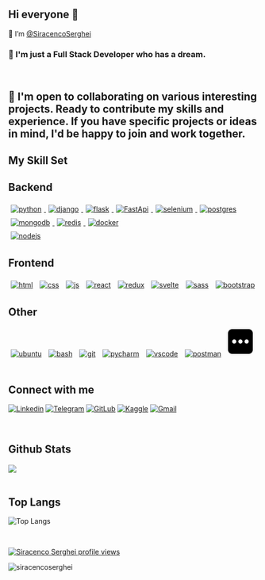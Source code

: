 
## Hi everyone 👋 
👋 I’m <a href="https://www.linkedin.com/in/siracenco-serghei/">@SiracencoSerghei</a>
  <br>

### <div align="left"> 🌱  I'm just a Full Stack Developer who has a dream.</div> 
<br>

## <div align="left">👯 I'm open to collaborating on various interesting projects. Ready to contribute my skills and experience.  If you have specific projects or ideas in mind, I'd be happy to join and work together.</div>

## My Skill Set  
  
<h2>Backend</h2> 
<div align="left"> 
  <a href="https://www.python.org" target="_blank" rel="noreferrer">
    <img  style="margin: 5px" src="https://skillicons.dev/icons?i=python" alt="python" />
  </a>
  <a href="https://www.djangoproject.com" target="_blank" rel="noreferrer">
    <img  style="margin: 5px" src="https://skillicons.dev/icons?i=django" alt="django" />
  </a>
  <a href="https://flask.palletsprojects.com/en/2.2.x/" target="_blank" rel="noreferrer">
    <img  style="margin: 5px" src="https://skillicons.dev/icons?i=flask" alt="flask" />
  </a>
  <a href="https://fastapi.tiangolo.com/uk/" target="_blank" rel="noreferrer">
    <img  style="margin: 5px" src="https://skillicons.dev/icons?i=fastapi" alt="FastApi" />
  </a>
  <a href="https://www.selenium.dev/" target="_blank" rel="noreferrer">
    <img  style="margin: 5px" src="https://skillicons.dev/icons?i=selenium" alt="selenium" />
  </a>
    <a href="https://www.postgresql.org/" target="_blank" rel="noreferrer">
    <img  style="margin: 5px" src="https://skillicons.dev/icons?i=postgres" alt="postgres" />
  </a>
    <a href="https://www.mongodb.com/" target="_blank" rel="noreferrer">
    <img  style="margin: 5px" src="https://skillicons.dev/icons?i=mongodb" alt="mongodb" />
  </a>
  <a href="https://redis.io/" target="_blank" rel="noreferrer">
    <img  style="margin: 5px" src="https://skillicons.dev/icons?i=redis" alt="redis" />
  </a>
  <a href="https://www.docker.com/" target="_blank" rel="noreferrer">
    <img  style="margin: 5px" src="https://skillicons.dev/icons?i=docker" alt="docker" />
  </a> 
</div>
<div aline="left">
  <a href="https://nodejs.org/en" target="_blank" rel="noreferrer">
    <img  style="margin: 5px" src="https://skillicons.dev/icons?i=nodejs" alt="nodejs" />
  </a>
</div>
  
<h2>Frontend</h2> 
<div align="left">  
<a href="https://developer.mozilla.org/en-US/docs/Web/HTML" target="_blank"><img style="margin: 5px" src="https://skillicons.dev/icons?i=html" alt="html" height="50" /></a>  
<a href="https://developer.mozilla.org/en-US/docs/Web/CSS" target="_blank"><img style="margin: 5px" src="https://skillicons.dev/icons?i=css" alt="css" height="50" /></a>  
<a href="https://developer.mozilla.org/en-US/docs/Web/javascript" target="_blank"><img style="margin: 5px" src="https://skillicons.dev/icons?i=js" alt="js" height="50" /></a>  
<!-- <a href="https://www.typescriptlang.org/" target="_blank"><img style="margin: 5px" src="https://skillicons.dev/icons?i=ts" alt="ts" height="50" /></a>   -->
<a href="https://react.dev/" target="_blank"><img style="margin: 5px" src="https://skillicons.dev/icons?i=react" alt="react" height="50" /></a>  
<a href="https://redux-toolkit.js.org/" target="_blank"><img style="margin: 5px" src="https://skillicons.dev/icons?i=redux" alt="redux" height="50" /></a>  
<a href="https://svelte.dev/" target="_blank"><img style="margin: 5px" src="https://skillicons.dev/icons?i=svelte" alt="svelte" height="50" /></a>  
<a href="https://sass-lang.com/" target="_blank"><img style="margin: 5px" src="https://skillicons.dev/icons?i=sass" alt="sass" height="50" /></a>  
<a href="https://getbootstrap.com/" target="_blank"><img style="margin: 5px" src="https://skillicons.dev/icons?i=bootstrap" alt="bootstrap" height="50" /></a>  
</div>

<h2>Other</h2> 
<div align="left"> 
<a href="https://ubuntu.com/" target="_blank"><img style="margin: 5px" src="https://skillicons.dev/icons?i=ubuntu" alt="ubuntu" height="50" /></a>  
<a href="https://www.gnu.org/software/bash/" target="_blank"><img style="margin: 5px" src="https://skillicons.dev/icons?i=bash" alt="bash" height="50" /></a>  
<a href="https://git-scm.com/" target="_blank"><img style="margin: 5px" src="https://skillicons.dev/icons?i=git" alt="git" height="50" /></a>  
<a href="https://www.jetbrains.com/pycharm/" target="_blank"><img style="margin: 5px" src="https://skillicons.dev/icons?i=pycharm" alt="pycharm" height="50" /></a>  
<a href="https://code.visualstudio.com/" target="_blank"><img style="margin: 5px" src="https://skillicons.dev/icons?i=vscode" alt="vscode" height="50" /></a>  
<a href="https://www.postman.com/" target="_blank"><img style="margin: 5px" src="https://skillicons.dev/icons?i=postman" alt="postman" height="50" /></a> 
<span><img style="margin: 5px" src="./three_dots.png" alt="postman" height="50" /></span>
 
</div>

<br/>  

## Connect with me  
[![Linkedin](https://img.shields.io/badge/-blue?style=for-the-badge&logo=Linkedin&logoColor=white)](https://www.linkedin.com/in/siracenco-serghei/)
[![Telegram](https://img.shields.io/badge/-2CA5E0?style=for-the-badge&logo=telegram&logoColor=white)](https://t.me/siracencosergio)
[![GitLub](https://img.shields.io/badge/github-%2324292e.svg?&style=for-the-badge&logo=github&logoColor=white)](https://github.com/SiracencoSerghei)
[![Kaggle](https://img.shields.io/badge/Kaggle-blue?style=for-the-badge&logo=Kaggle&logoColor=white)](https://www.kaggle.com/sergheisiracenco)
[![Gmail](https://img.shields.io/badge/-Contact_me_via_Gmail-c14438?style=for-the-badge&logo=Gmail&logoColor=white&color=BB001B)](mailto:siracencoserghei@gmail.com)
 
<br/>  

## Github Stats  
<div align="left"><img src="https://github-readme-stats.vercel.app/api?username=siracencoserghei&show_icons=true&theme=dracula&count_private=true&hide_border=true" align="center" /></div>  

<br/>  

## Top Langs
![Top Langs](https://github-readme-stats.vercel.app/api/top-langs/?username=siracencoserghei&size_weight=0&count_weight=1&theme=merko)
 

<br/>  

[![Siracenco Serghei profile views](https://u8views.com/api/v1/github/profiles/108734530/views/day-week-month-total-count.svg)](https://u8views.com/github/SiracencoSerghei)

<div align="left"> 
<p><img align="left" src="https://github-readme-streak-stats.herokuapp.com/?user=siracencoserghei&theme=dracula" alt="siracencoserghei"  /></p>
</div>
<br/> 